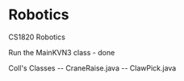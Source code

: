 # Robotics
CS1820 Robotics

Run the MainKVN3 class - done

Coll's Classes
-- CraneRaise.java
-- ClawPick.java
